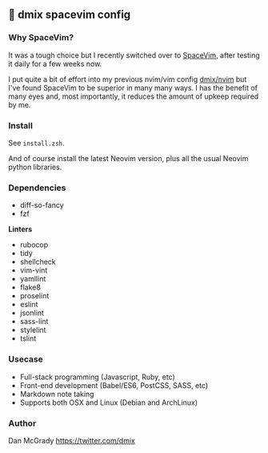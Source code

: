  dmix spacevim config
---

### Why SpaceVim?

It was a tough choice but I recently switched over to [SpaceVim](https://spacevim.org), after testing it daily for a few weeks now. 

I put quite a bit of effort into my previous nvim/vim config [dmix/nvim](https://github.com/dmix/nvim) but I've found SpaceVim to be superior in many many ways. I has the benefit of many eyes and, most importantly, it reduces the amount of upkeep required by me.

### Install

See `install.zsh`.

And of course install the latest Neovim version, plus all the usual Neovim python libraries.

### Dependencies

- diff-so-fancy
- fzf

**Linters**

- rubocop
- tidy
- shellcheck 
- vim-vint
- yamllint
- flake8
- proselint
- eslint
- jsonlint
- sass-lint
- stylelint
- tslint 

### Usecase

- Full-stack programming (Javascript, Ruby, etc)
- Front-end development (Babel/ES6, PostCSS, SASS, etc)
- Markdown note taking
- Supports both OSX and Linux (Debian and ArchLinux)

### Author

Dan McGrady
https://twitter.com/dmix
